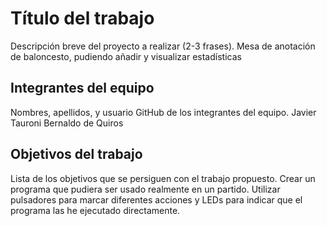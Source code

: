 # Título del trabajo

Descripción breve del proyecto a realizar (2-3 frases).
Mesa de anotación de baloncesto, pudiendo añadir y visualizar estadísticas
## Integrantes del equipo

Nombres, apellidos, y usuario GitHub de los integrantes del equipo.
Javier Tauroni Bernaldo de Quiros
## Objetivos del trabajo

Lista de los objetivos que se persiguen con el trabajo propuesto.
Crear un programa que pudiera ser usado realmente en un partido. Utilizar pulsadores para marcar diferentes acciones y LEDs para indicar que el programa las he ejecutado directamente.
